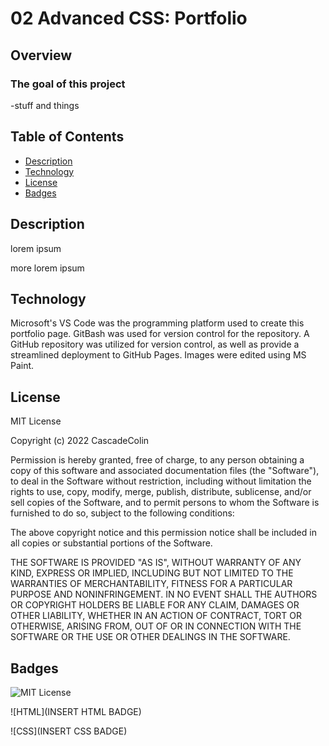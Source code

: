 # 02 Advanced CSS: Portfolio
<!-- The rest is copy/paste!  UPDATE EVERY SECTION! -->
## Overview

### The goal of this project

-stuff and things

## Table of Contents

- [Description](#Description)
- [Technology](#Technology)
- [License](#license)
- [Badges](#badges)

## Description

lorem ipsum

more lorem ipsum

## Technology

Microsoft's VS Code was the programming platform used to create this portfolio page.  GitBash was used for version control for the repository.  A GitHub repository was utilized for version control, as well as provide a streamlined deployment to GitHub Pages.  Images were edited using MS Paint.

## License

MIT License

Copyright (c) 2022 CascadeColin

Permission is hereby granted, free of charge, to any person obtaining a copy
of this software and associated documentation files (the "Software"), to deal in the Software without restriction, including without limitation the rights to use, copy, modify, merge, publish, distribute, sublicense, and/or sell copies of the Software, and to permit persons to whom the Software is furnished to do so, subject to the following conditions:

The above copyright notice and this permission notice shall be included in all copies or substantial portions of the Software.

THE SOFTWARE IS PROVIDED "AS IS", WITHOUT WARRANTY OF ANY KIND, EXPRESS OR IMPLIED, INCLUDING BUT NOT LIMITED TO THE WARRANTIES OF MERCHANTABILITY, FITNESS FOR A PARTICULAR PURPOSE AND NONINFRINGEMENT. IN NO EVENT SHALL THE AUTHORS OR COPYRIGHT HOLDERS BE LIABLE FOR ANY CLAIM, DAMAGES OR OTHER LIABILITY, WHETHER IN AN ACTION OF CONTRACT, TORT OR OTHERWISE, ARISING FROM, OUT OF OR IN CONNECTION WITH THE SOFTWARE OR THE USE OR OTHER DEALINGS IN THE SOFTWARE.

## Badges

![MIT License](https://img.shields.io/badge/License-MIT-brightgreen)

![HTML](INSERT HTML BADGE)

![CSS](INSERT CSS BADGE)

